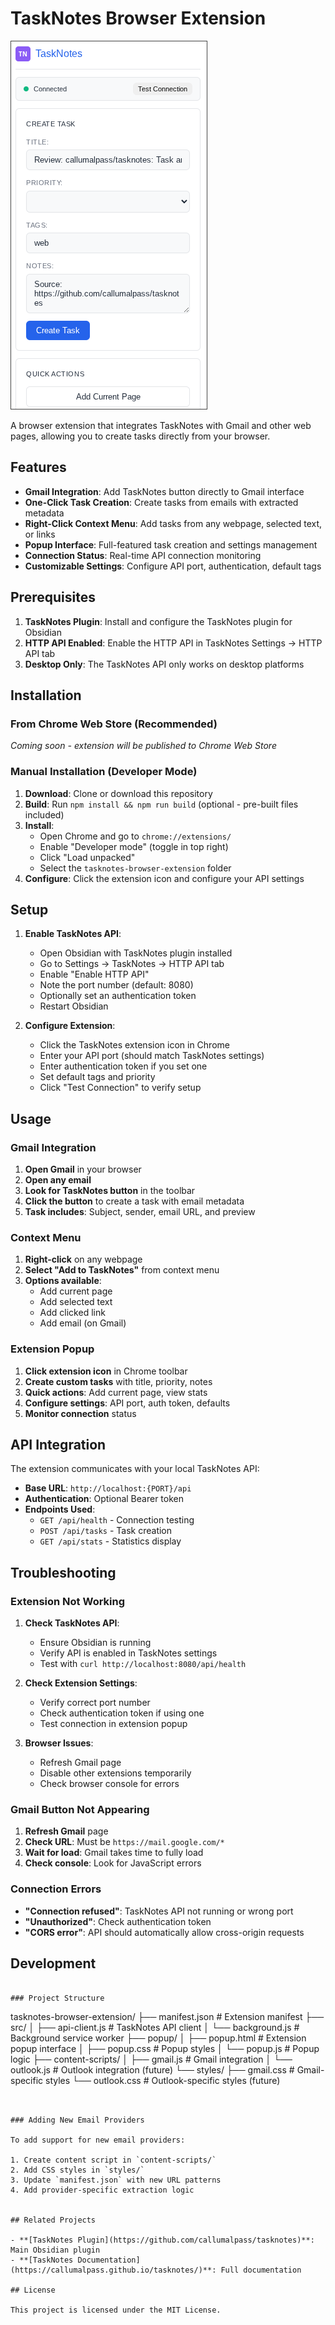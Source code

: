 # TaskNotes Browser Extension

![image](images/2025-08-12_12-48-17.png)

A browser extension that integrates TaskNotes with Gmail and other web pages, allowing you to create tasks directly from your browser.

## Features

- **Gmail Integration**: Add TaskNotes button directly to Gmail interface
- **One-Click Task Creation**: Create tasks from emails with extracted metadata
- **Right-Click Context Menu**: Add tasks from any webpage, selected text, or links
- **Popup Interface**: Full-featured task creation and settings management
- **Connection Status**: Real-time API connection monitoring
- **Customizable Settings**: Configure API port, authentication, default tags

## Prerequisites

1. **TaskNotes Plugin**: Install and configure the TaskNotes plugin for Obsidian
2. **HTTP API Enabled**: Enable the HTTP API in TaskNotes Settings → HTTP API tab
3. **Desktop Only**: The TaskNotes API only works on desktop platforms

## Installation

### From Chrome Web Store (Recommended)

*Coming soon - extension will be published to Chrome Web Store*

### Manual Installation (Developer Mode)

1. **Download**: Clone or download this repository
2. **Build**: Run `npm install && npm run build` (optional - pre-built files included)
3. **Install**:
   - Open Chrome and go to `chrome://extensions/`
   - Enable "Developer mode" (toggle in top right)
   - Click "Load unpacked"
   - Select the `tasknotes-browser-extension` folder
4. **Configure**: Click the extension icon and configure your API settings

## Setup

1. **Enable TaskNotes API**:
   - Open Obsidian with TaskNotes plugin installed
   - Go to Settings → TaskNotes → HTTP API tab
   - Enable "Enable HTTP API"
   - Note the port number (default: 8080)
   - Optionally set an authentication token
   - Restart Obsidian

2. **Configure Extension**:
   - Click the TaskNotes extension icon in Chrome
   - Enter your API port (should match TaskNotes settings)
   - Enter authentication token if you set one
   - Set default tags and priority
   - Click "Test Connection" to verify setup

## Usage

### Gmail Integration

1. **Open Gmail** in your browser
2. **Open any email**
3. **Look for TaskNotes button** in the toolbar
4. **Click the button** to create a task with email metadata
5. **Task includes**: Subject, sender, email URL, and preview

### Context Menu

1. **Right-click** on any webpage
2. **Select "Add to TaskNotes"** from context menu
3. **Options available**:
   - Add current page
   - Add selected text
   - Add clicked link
   - Add email (on Gmail)

### Extension Popup

1. **Click extension icon** in Chrome toolbar
2. **Create custom tasks** with title, priority, notes
3. **Quick actions**: Add current page, view stats
4. **Configure settings**: API port, auth token, defaults
5. **Monitor connection** status

## API Integration

The extension communicates with your local TaskNotes API:

- **Base URL**: `http://localhost:{PORT}/api`
- **Authentication**: Optional Bearer token
- **Endpoints Used**:
  - `GET /api/health` - Connection testing
  - `POST /api/tasks` - Task creation  
  - `GET /api/stats` - Statistics display

## Troubleshooting

### Extension Not Working

1. **Check TaskNotes API**:
   - Ensure Obsidian is running
   - Verify API is enabled in TaskNotes settings
   - Test with `curl http://localhost:8080/api/health`

2. **Check Extension Settings**:
   - Verify correct port number
   - Check authentication token if using one
   - Test connection in extension popup

3. **Browser Issues**:
   - Refresh Gmail page
   - Disable other extensions temporarily
   - Check browser console for errors

### Gmail Button Not Appearing

1. **Refresh Gmail** page
2. **Check URL**: Must be `https://mail.google.com/*`
3. **Wait for load**: Gmail takes time to fully load
4. **Check console**: Look for JavaScript errors

### Connection Errors

- **"Connection refused"**: TaskNotes API not running or wrong port
- **"Unauthorized"**: Check authentication token
- **"CORS error"**: API should automatically allow cross-origin requests

## Development

```

### Project Structure

```
tasknotes-browser-extension/
├── manifest.json           # Extension manifest
├── src/
│   ├── api-client.js      # TaskNotes API client
│   └── background.js      # Background service worker
├── popup/
│   ├── popup.html         # Extension popup interface
│   ├── popup.css          # Popup styles
│   └── popup.js           # Popup logic
├── content-scripts/
│   ├── gmail.js           # Gmail integration
│   └── outlook.js         # Outlook integration (future)
└── styles/
    ├── gmail.css          # Gmail-specific styles
    └── outlook.css        # Outlook-specific styles (future)
```


### Adding New Email Providers

To add support for new email providers:

1. Create content script in `content-scripts/`
2. Add CSS styles in `styles/`
3. Update `manifest.json` with new URL patterns
4. Add provider-specific extraction logic


## Related Projects

- **[TaskNotes Plugin](https://github.com/callumalpass/tasknotes)**: Main Obsidian plugin
- **[TaskNotes Documentation](https://callumalpass.github.io/tasknotes/)**: Full documentation

## License

This project is licensed under the MIT License.

